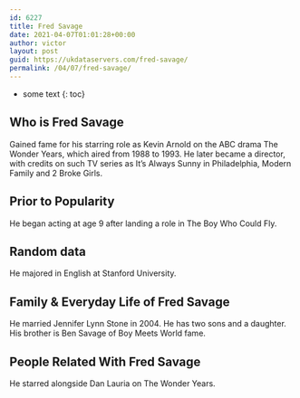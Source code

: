 ```yaml
---
id: 6227
title: Fred Savage
date: 2021-04-07T01:01:28+00:00
author: victor
layout: post
guid: https://ukdataservers.com/fred-savage/
permalink: /04/07/fred-savage/
---
```


* some text
{: toc}


## Who is Fred Savage



Gained fame for his starring role as Kevin Arnold on the ABC drama The Wonder Years, which aired from 1988 to 1993. He later became a director, with credits on such TV series as It&#8217;s Always Sunny in Philadelphia, Modern Family and 2 Broke Girls.

                
                
                
## Prior to Popularity



He began acting at age 9 after landing a role in The Boy Who Could Fly.

                
                
                
## Random data



He majored in English at Stanford University.

                
                
                
## Family & Everyday Life of Fred Savage



He married Jennifer Lynn Stone in 2004. He has two sons and a daughter. His brother is Ben Savage of Boy Meets World fame.

                
                
                
## People Related With Fred Savage



He starred alongside Dan Lauria on The Wonder Years.

                
              
            
          
          
          